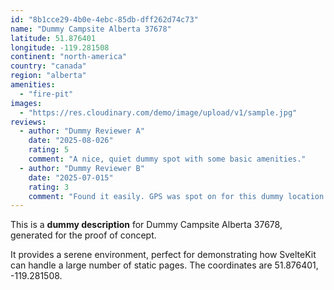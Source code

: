 ```yaml
---
id: "8b1cce29-4b0e-4ebc-85db-dff262d74c73"
name: "Dummy Campsite Alberta 37678"
latitude: 51.876401
longitude: -119.281508
continent: "north-america"
country: "canada"
region: "alberta"
amenities:
  - "fire-pit"
images:
  - "https://res.cloudinary.com/demo/image/upload/v1/sample.jpg"
reviews:
  - author: "Dummy Reviewer A"
    date: "2025-08-026"
    rating: 5
    comment: "A nice, quiet dummy spot with some basic amenities."
  - author: "Dummy Reviewer B"
    date: "2025-07-015"
    rating: 3
    comment: "Found it easily. GPS was spot on for this dummy location."
---
```


This is a **dummy description** for Dummy Campsite Alberta 37678, generated for the proof of concept.

It provides a serene environment, perfect for demonstrating how SvelteKit can handle a large number of static pages. The coordinates are 51.876401, -119.281508.

